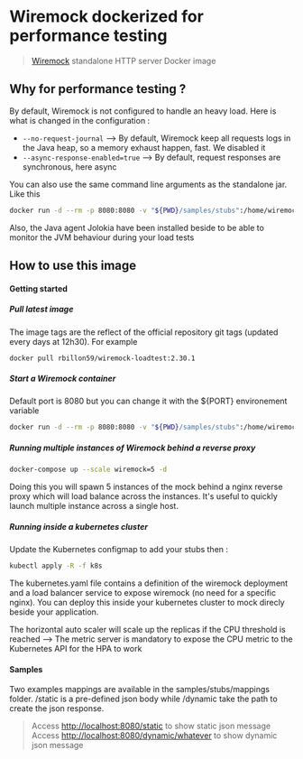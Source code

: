 # Wiremock dockerized for performance testing

> [Wiremock](http://wiremock.org) standalone HTTP server Docker image

## Why for performance testing ?

By default, Wiremock is not configured to handle an heavy load. Here is what is changed in the configuration :

- `--no-request-journal` --> By default, Wiremock keep all requests logs in the Java heap, so a memory exhaust happen, fast. We disabled it
- `--async-response-enabled=true` --> By default, request responses are synchronous, here async

You can also use the same command line arguments as the standalone jar. Like this

```sh
docker run -d --rm -p 8080:8080 -v "${PWD}/samples/stubs":/home/wiremock rbillon59/wiremock-loadtest --no-request-journal --async-response-enabled=true
```

Also, the Java agent Jolokia have been installed beside to be able to monitor the JVM behaviour during your load tests

## How to use this image

#### Getting started

##### Pull latest image

The image tags are the reflect of the official repository git tags (updated every days at 12h30). For example

```sh
docker pull rbillon59/wiremock-loadtest:2.30.1
```

##### Start a Wiremock container

Default port is 8080 but you can change it with the ${PORT} environement variable

```sh
docker run -d --rm -p 8080:8080 -v "${PWD}/samples/stubs":/home/wiremock/mappings rbillon59/wiremock-loadtest:2.30.1
```

##### Running multiple instances of Wiremock behind a reverse proxy

```sh
docker-compose up --scale wiremock=5 -d
```
 
Doing this you will spawn 5 instances of the mock behind a nginx reverse proxy which will load balance across the instances. It's useful to quickly launch multiple instance across a single host.

##### Running inside a kubernetes cluster

Update the Kubernetes configmap to add your stubs then :

```sh
kubectl apply -R -f k8s
```

The kubernetes.yaml file contains a definition of the wiremock deployment and a load balancer service to expose wiremock (no need for a specific nginx). You can deploy this inside your kubernetes cluster to mock direcly beside your application.  

The horizontal auto scaler will scale up the replicas if the CPU threshold is reached
--> The metric server is mandatory to expose the CPU metric to the Kubernetes API for the HPA to work

#### Samples

Two examples mappings are available in the samples/stubs/mappings folder. /static is a pre-defined json body while /dynamic take the path to create the json response.

> Access [http://localhost:8080/static](http://localhost:8080/static) to show static json message  
> Access [http://localhost:8080/dynamic/whatever](http://localhost:8080/dynamic/whatever) to show dynamic json message

